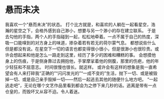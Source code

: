 # 悬而未决

我喜欢一个“悬而未决”的状态。
打个比方就是，和喜欢的人躺在一起看星空，浩瀚的星空之下，会格外感到自己渺小，想要与另一个渺小的存在建立联系。
于是去勾他的手指，两个人的手指碰到一起，松松地牵着。一点不属于自己的热度，深吸一口能嗅到的对方身上的味道，掺杂着若有若无的荷尔蒙气息。
都想说些什么但是都没有说。在星空下一切的语言也都变得很小很小，但是很渺小也很珍贵。或许会想起来和他是怎么一路走到这里，经历了多少的困难和糟糕的事。
会想摸他身上的伤痕，于是侧身靠过去拥抱他，手掌摩挲着他的侧腹，那里的伤疤，他的年少轻狂和不屈意志。
时间很慢也很长。就这样。
或许会有这样的想象是我一直希望会有人来打碎我“正确的”“闪闪发光的”“一成不变的”生活，抛下一切、或是被毁掉一切、或是自己亲手毁掉一切——然后一起逃去其他的随便什么地方吧。
“一起逃走吧”，无论在哪个文艺作品里看到都会为之停下来几秒的话。逃离是带有一点仓皇的，而毁坏又从容不迫。令人着迷。
